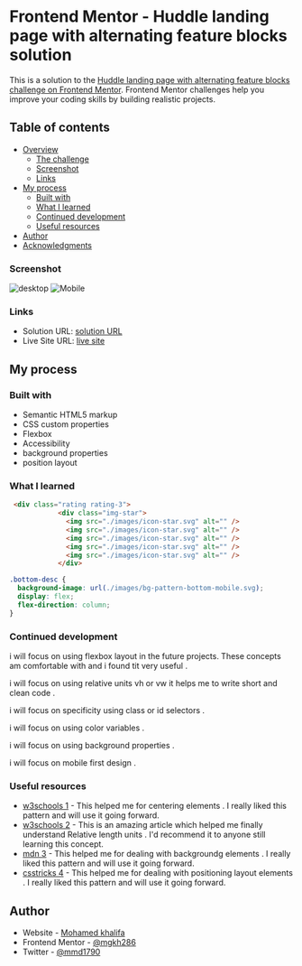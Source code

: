 # Frontend Mentor - Huddle landing page with alternating feature blocks solution

This is a solution to the [Huddle landing page with alternating feature blocks challenge on Frontend Mentor](https://www.frontendmentor.io/challenges/huddle-landing-page-with-alternating-feature-blocks-5ca5f5981e82137ec91a5100). Frontend Mentor challenges help you improve your coding skills by building realistic projects.

## Table of contents

- [Overview](#overview)
  - [The challenge](#the-challenge)
  - [Screenshot](#screenshot)
  - [Links](#links)
- [My process](#my-process)
  - [Built with](#built-with)
  - [What I learned](#what-i-learned)
  - [Continued development](#continued-development)
  - [Useful resources](#useful-resources)
- [Author](#author)
- [Acknowledgments](#acknowledgments)


### Screenshot

![desktop]()
![Mobile]()

### Links

- Solution URL: [solution URL](https://www.frontendmentor.io/solutions/)
- Live Site URL: [live site](https://mgkh286.github.io/huddle-landing-page-with-alternating-feature-blocks-master/)

## My process

### Built with

- Semantic HTML5 markup
- CSS custom properties
- Flexbox
- Accessibility
- background properties
- position layout

### What I learned

```html
 <div class="rating rating-3">
            <div class="img-star">
              <img src="./images/icon-star.svg" alt="" />
              <img src="./images/icon-star.svg" alt="" />
              <img src="./images/icon-star.svg" alt="" />
              <img src="./images/icon-star.svg" alt="" />
              <img src="./images/icon-star.svg" alt="" />
            </div>
```

```css
.bottom-desc {
  background-image: url(./images/bg-pattern-bottom-mobile.svg);
  display: flex;
  flex-direction: column;
}
```

### Continued development

i will focus on using flexbox layout in the future projects. These concepts am comfortable with and i found tit very useful .

i will focus on using relative units vh or vw it helps me to write short and clean code .

i will focus on specificity using class or id selectors .

i will focus on  using color variables  .

i will focus on  using background properties .

i will focus on  mobile first design .

### Useful resources

- [w3schools 1](https://www.w3schools.com/css/css3_flexbox.asp) - This helped me for centering elements . I really liked this pattern and will use it going forward.
- [w3schools 2](https://www.w3schools.com/cssref/css_units.asp) - This is an amazing article which helped me finally understand Relative length units . I'd recommend it to anyone still learning this concept.
- [mdn 3](https://developer.mozilla.org/en-US/docs/Web/CSS/background) - This helped me for dealing with backgroundg elements . I really liked this pattern and will use it going forward.
- [csstricks 4](https://developer.mozilla.org/en-US/docs/Web/CSS/background) - This helped me for dealing with positioning layout elements . I really liked this pattern and will use it going forward.

## Author

- Website - [Mohamed khalifa](https://github.com/mgkh286)
- Frontend Mentor - [@mgkh286](https://www.frontendmentor.io/profile/mgkh286)
- Twitter - [@mmd1790](https://twitter.com/mmd1790)



